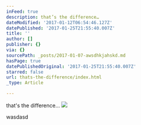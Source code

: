 ```yaml
---
inFeed: true
description: that’s the difference…
dateModified: '2017-01-12T06:54:46.127Z'
datePublished: '2017-01-25T21:55:40.007Z'
title: ''
author: []
publisher: {}
via: {}
sourcePath: _posts/2017-01-07-awsdhkjahskd.md
hasPage: true
datePublishedOriginal: '2017-01-25T21:55:40.007Z'
starred: false
url: thats-the-difference/index.html
_type: Article

---
```

that's the difference...
![](https://the-grid-user-content.s3-us-west-2.amazonaws.com/060c22b1-89ff-476a-b0b0-844f11aadd90.jpg)

wasdasd